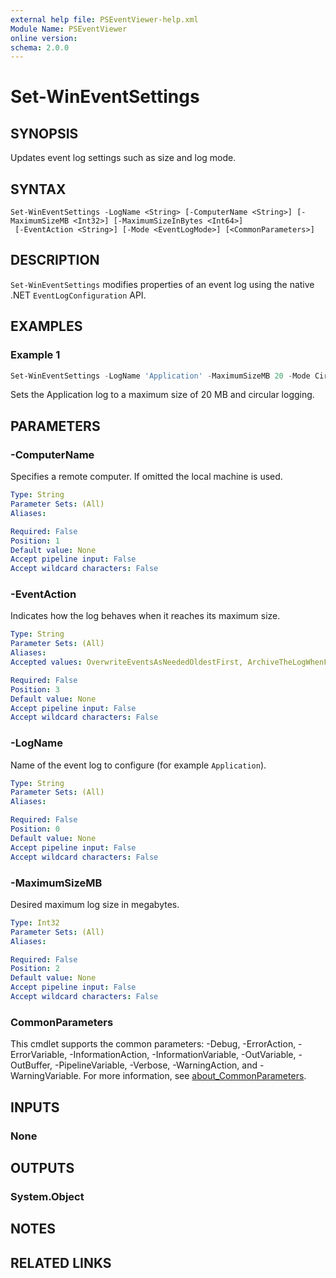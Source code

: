 ```yaml
---
external help file: PSEventViewer-help.xml
Module Name: PSEventViewer
online version:
schema: 2.0.0
---
```


# Set-WinEventSettings

## SYNOPSIS
Updates event log settings such as size and log mode.

## SYNTAX

```
Set-WinEventSettings -LogName <String> [-ComputerName <String>] [-MaximumSizeMB <Int32>] [-MaximumSizeInBytes <Int64>]
 [-EventAction <String>] [-Mode <EventLogMode>] [<CommonParameters>]
```

## DESCRIPTION
`Set-WinEventSettings` modifies properties of an event log using the native
.NET `EventLogConfiguration` API.

## EXAMPLES

### Example 1
```powershell
Set-WinEventSettings -LogName 'Application' -MaximumSizeMB 20 -Mode Circular
```

Sets the Application log to a maximum size of 20 MB and circular logging.

## PARAMETERS

### -ComputerName
Specifies a remote computer. If omitted the local machine is used.

```yaml
Type: String
Parameter Sets: (All)
Aliases:

Required: False
Position: 1
Default value: None
Accept pipeline input: False
Accept wildcard characters: False
```

### -EventAction
Indicates how the log behaves when it reaches its maximum size.

```yaml
Type: String
Parameter Sets: (All)
Aliases:
Accepted values: OverwriteEventsAsNeededOldestFirst, ArchiveTheLogWhenFullDoNotOverwrite, DoNotOverwriteEventsClearLogManually, None

Required: False
Position: 3
Default value: None
Accept pipeline input: False
Accept wildcard characters: False
```

### -LogName
Name of the event log to configure (for example `Application`).

```yaml
Type: String
Parameter Sets: (All)
Aliases:

Required: False
Position: 0
Default value: None
Accept pipeline input: False
Accept wildcard characters: False
```

### -MaximumSizeMB
Desired maximum log size in megabytes.

```yaml
Type: Int32
Parameter Sets: (All)
Aliases:

Required: False
Position: 2
Default value: None
Accept pipeline input: False
Accept wildcard characters: False
```

### CommonParameters
This cmdlet supports the common parameters: -Debug, -ErrorAction, -ErrorVariable, -InformationAction, -InformationVariable, -OutVariable, -OutBuffer, -PipelineVariable, -Verbose, -WarningAction, and -WarningVariable. For more information, see [about_CommonParameters](http://go.microsoft.com/fwlink/?LinkID=113216).

## INPUTS

### None

## OUTPUTS

### System.Object
## NOTES

## RELATED LINKS
